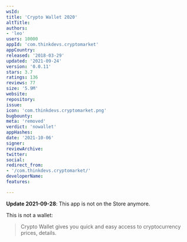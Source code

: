 ```yaml
---
wsId: 
title: 'Crypto Wallet 2020'
altTitle: 
authors:
- 'leo'
users: 10000
appId: 'com.thinkdevs.cryptomarket'
appCountry: 
released: '2018-03-29'
updated: '2021-09-24'
version: '0.0.11'
stars: 3.7
ratings: 136
reviews: 77
size: '5.9M'
website: 
repository: 
issue: 
icon: 'com.thinkdevs.cryptomarket.png'
bugbounty: 
meta: 'removed'
verdict: 'nowallet'
appHashes: 
date: '2021-10-06'
signer: 
reviewArchive: 
twitter: 
social: 
redirect_from:
- '/com.thinkdevs.cryptomarket/'
developerName: 
features: 

---
```


**Update 2021-09-28**: This app is not on the Store anymore.

This is not a wallet:

> Crypto Wallet gives you quick and easy access to cryptocurrency prices, details.
